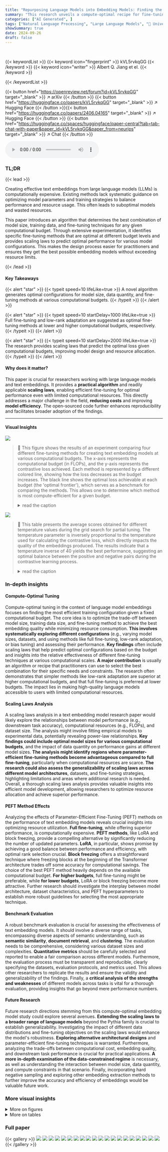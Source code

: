 ```yaml
---
title: "Repurposing Language Models into Embedding Models: Finding the Compute-Optimal Recipe"
summary: "This research unveils a compute-optimal recipe for fine-tuning language models into high-quality text embedding models, offering practical guidance and scaling laws for resource-constrained settings."
categories: ["AI Generated", ]
tags: ["Natural Language Processing", "Large Language Models", "🏢 University of Cambridge",]
showSummary: true
date: 2024-09-26
draft: false
---
```


<br>

{{< keywordList >}}
{{< keyword icon="fingerprint" >}} kVL5rvkqGG {{< /keyword >}}
{{< keyword icon="writer" >}} Albert Q. Jiang et el. {{< /keyword >}}
 
{{< /keywordList >}}

{{< button href="https://openreview.net/forum?id=kVL5rvkqGG" target="_blank" >}}
↗ arXiv
{{< /button >}}
{{< button href="https://huggingface.co/papers/kVL5rvkqGG" target="_blank" >}}
↗ Hugging Face
{{< /button >}}{{< button href="https://huggingface.co/papers/2406.04165" target="_blank" >}}
↗ Hugging Face
{{< /button >}}
{{< button href="https://huggingface.co/spaces/huggingface/paper-central?tab=tab-chat-with-paper&paper_id=kVL5rvkqGG&paper_from=neurips" target="_blank" >}}
↗ Chat
{{< /button >}}




<audio controls>
    <source src="https://ai-paper-reviewer.com/kVL5rvkqGG/podcast.wav" type="audio/wav">
    Your browser does not support the audio element.
</audio>


### TL;DR


{{< lead >}}

Creating effective text embeddings from large language models (LLMs) is computationally expensive.  Existing methods lack systematic guidance on optimizing model parameters and training strategies to balance performance and resource usage. This often leads to suboptimal models and wasted resources. 



This paper introduces an algorithm that determines the best combination of model size, training data, and fine-tuning techniques for any given computational budget.  Through extensive experimentation, it identifies specific fine-tuning methods that are optimal at different budget levels and provides scaling laws to predict optimal performance for various model configurations.  This makes the design process easier for practitioners and ensures they get the best possible embedding models without exceeding resource limits.

{{< /lead >}}


#### Key Takeaways

{{< alert "star" >}}
{{< typeit speed=10 lifeLike=true >}} A novel algorithm generates optimal configurations for model size, data quantity, and fine-tuning methods at various computational budgets. {{< /typeit >}}
{{< /alert >}}

{{< alert "star" >}}
{{< typeit speed=10 startDelay=1000 lifeLike=true >}} Full fine-tuning and low-rank adaptation are suggested as optimal fine-tuning methods at lower and higher computational budgets, respectively. {{< /typeit >}}
{{< /alert >}}

{{< alert "star" >}}
{{< typeit speed=10 startDelay=2000 lifeLike=true >}} The research provides scaling laws that predict the optimal loss given computational budgets, improving model design and resource allocation. {{< /typeit >}}
{{< /alert >}}

#### Why does it matter?
This paper is crucial for researchers working with large language models and text embeddings.  It provides a **practical algorithm** and readily applicable **scaling laws**, enabling efficient fine-tuning for optimal performance even with limited computational resources.  This directly addresses a major challenge in the field, **reducing costs** and improving **model efficiency**. The open-sourced code further enhances reproducibility and facilitates broader adoption of the findings.

------
#### Visual Insights



![](https://ai-paper-reviewer.com/kVL5rvkqGG/figures_0_1.jpg)

> 🔼 This figure shows the results of an experiment comparing four different fine-tuning methods for creating text embedding models at various computational budgets. The x-axis represents the computational budget (in FLOPs), and the y-axis represents the contrastive loss achieved.  Each method is represented by a different colored line, showing how the loss decreases as the budget increases. The black line shows the optimal loss achievable at each budget (the 'optimal frontier'), which serves as a benchmark for comparing the methods. This allows one to determine which method is most compute-efficient for a given budget.
> <details>
> <summary>read the caption</summary>
> Figure 1: The optimal loss achieved using four different fine-tuning methods (full fine-tuning, only tuning the bias, low-rank adaptation, and freezing transformer blocks) at given budgets. The horizontal axis is the computational budget in floating point operations (FLOP) and the vertical axis is the contrastive loss. The X marks are datapoints and dotted lines are fitted linear trends for different methods. The solid black line is the 'optimal frontier,' i.e., the optimal loss achievable with a fixed budget and the best method.
> </details>





![](https://ai-paper-reviewer.com/kVL5rvkqGG/tables_20_1.jpg)

> 🔼 This table presents the average scores obtained for different temperature values during the grid search for partial tuning. The temperature parameter is inversely proportional to the temperature used for calculating the contrastive loss, which directly impacts the quality of the embeddings produced.  The results indicate that a temperature inverse of 40 yields the best performance, suggesting an optimal balance between the positive and negative pairs during the contrastive learning process.
> <details>
> <summary>read the caption</summary>
> Table 1: A comparison of different temperature values
> </details>





### In-depth insights


#### Compute-Optimal Tuning
Compute-optimal tuning in the context of language model embeddings focuses on finding the most efficient training configuration given a fixed computational budget.  The core idea is to optimize the trade-off between model size, training data size, and fine-tuning method to achieve the best embedding quality while minimizing resource consumption.  **This involves systematically exploring different configurations** (e.g., varying model sizes, datasets, and using methods like full fine-tuning, low-rank adaptation, or bias tuning) and assessing their performance.  **Key findings** often include scaling laws that help predict optimal configurations based on the budget and insights into the relative effectiveness of different fine-tuning techniques at various computational scales.  **A major contribution** is usually an algorithm or recipe that practitioners can use to select the best combination for their specific needs and constraints. The research often demonstrates that simpler methods like low-rank adaptation are superior at higher computational budgets, and that full fine-tuning is preferred at lower budgets.  The impact lies in making high-quality language models accessible to users with limited computational resources.

#### Scaling Laws Analysis
A scaling laws analysis in a text embedding model research paper would likely explore the relationships between model performance (e.g., downstream task accuracy), computational resources (e.g., FLOPs), and dataset size. The analysis might involve fitting empirical models to experimental data, potentially revealing power-law relationships.  **Key findings could include optimal model sizes for various computational budgets**, and the impact of data quantity on performance gains at different model sizes.  **The analysis might identify regions where parameter-efficient fine-tuning methods become advantageous compared to full fine-tuning**, particularly when computational resources are scarce.  **The research could also assess the generalizability of scaling laws across different model architectures**, datasets, and fine-tuning strategies, highlighting limitations and areas where additional research is needed.  Overall, a thorough scaling laws analysis provides valuable insights into efficient model development, allowing researchers to optimize resource allocation and achieve superior performance.

#### PEFT Method Effects
Analyzing the effects of Parameter-Efficient Fine-Tuning (PEFT) methods on the performance of text embedding models reveals crucial insights into optimizing resource utilization.  **Full fine-tuning**, while offering superior performance, is computationally expensive.  **PEFT methods**, like LoRA and block freezing, provide a compelling alternative by significantly reducing the number of updated parameters.  **LoRA**, in particular, shows promise by achieving a good balance between performance and efficiency, with optimal rank selection crucial.  **Block freezing** offers a straightforward technique where freezing blocks at the beginning of the Transformer architecture trades off some accuracy for computational savings. The choice of the best PEFT method heavily depends on the available computational budget. **For higher budgets**, full fine-tuning might be preferable, while **for lower budgets**, LoRA or block freezing become more attractive.  Further research should investigate the interplay between model architecture, dataset characteristics, and PEFT hyperparameters to establish more robust guidelines for selecting the most appropriate technique.

#### Benchmark Evaluation
A robust benchmark evaluation is crucial for assessing the effectiveness of text embedding models.  It should involve a diverse range of tasks, encompassing diverse aspects of semantic understanding, such as **semantic similarity**, **document retrieval**, and **clustering**. The evaluation needs to be comprehensive, considering various dataset sizes and complexities.  **Quantitative metrics** should be carefully selected and reported to enable a fair comparison across different models.  Furthermore, the evaluation process must be transparent and reproducible, clearly specifying the datasets, evaluation protocols, and metrics used.  This allows other researchers to replicate the results and ensure the validity and generalizability of the findings. Finally, a **critical analysis of the strengths and weaknesses** of different models across tasks is vital for a thorough evaluation, providing insights that go beyond mere performance numbers.

#### Future Research
Future research directions stemming from this compute-optimal embedding model study could explore several avenues.  **Extending the scaling laws to a broader range of language models** beyond the Pythia family is crucial to establish generalizability. Investigating the impact of different data distributions and fine-tuning objectives on the scaling laws would enhance the model's robustness.  **Exploring alternative architectural designs** and parameter-efficient fine-tuning techniques is warranted.  Furthermore, analyzing the trade-offs between computational cost, embedding quality, and downstream task performance is crucial for practical applications. **A more in-depth examination of the data-constrained regime** is necessary, as well as understanding the interaction between model size, data quantity, and compute constraints in that scenario.  Finally, incorporating hard negative sampling and exploring other embedding extraction methods to further improve the accuracy and efficiency of embeddings would be valuable future work. 


### More visual insights

<details>
<summary>More on figures
</summary>


![](https://ai-paper-reviewer.com/kVL5rvkqGG/figures_5_1.jpg)

> 🔼 This figure shows the optimal contrastive loss achievable across four different fine-tuning methods: full fine-tuning, bias-only tuning, low-rank adaptation (LoRA), and block freezing. The x-axis represents the computational budget (in FLOPs), and the y-axis represents the contrastive loss.  Each method's performance is plotted, along with a fitted linear trend.  The solid black line indicates the optimal loss achievable for any given budget, representing the optimal frontier across all four methods.  This allows for easy comparison of the methods' compute-efficiency in achieving minimal loss.
> <details>
> <summary>read the caption</summary>
> Figure 1: The optimal loss achieved using four different fine-tuning methods (full fine-tuning, only tuning the bias, low-rank adaptation, and freezing transformer blocks) at given budgets. The horizontal axis is the computational budget in floating point operations (FLOP) and the vertical axis is the contrastive loss. The X marks are datapoints and dotted lines are fitted linear trends for different methods. The solid black line is the 'optimal frontier,' i.e., the optimal loss achievable with a fixed budget and the best method.
> </details>



![](https://ai-paper-reviewer.com/kVL5rvkqGG/figures_5_2.jpg)

> 🔼 This figure illustrates the trade-off between computational cost (FLOPs) and the achieved contrastive loss for four different fine-tuning methods: full fine-tuning, bias-only tuning, low-rank adaptation (LoRA), and block freezing.  It shows that different methods are optimal at different computational budget levels, with full fine-tuning being best for low budgets and LoRA best for high budgets.  The 'optimal frontier' line represents the lowest achievable loss for each computational budget, regardless of the fine-tuning method used.
> <details>
> <summary>read the caption</summary>
> Figure 1: The optimal loss achieved using four different fine-tuning methods (full fine-tuning, only tuning the bias, low-rank adaptation, and freezing transformer blocks) at given budgets. The horizontal axis is the computational budget in floating point operations (FLOP) and the vertical axis is the contrastive loss. The X marks are datapoints and dotted lines are fitted linear trends for different methods. The solid black line is the 'optimal frontier,' i.e., the optimal loss achievable with a fixed budget and the best method.
> </details>



![](https://ai-paper-reviewer.com/kVL5rvkqGG/figures_6_1.jpg)

> 🔼 This figure shows the relationship between computational budget (in FLOPs) and the achieved contrastive loss for four different fine-tuning methods: full fine-tuning, bias tuning, low-rank adaptation (LoRA), and block freezing.  The optimal loss for each method is plotted, revealing a trade-off between computational cost and model performance. A 'optimal frontier' line is also presented, indicating the best achievable loss for a given budget across all methods.
> <details>
> <summary>read the caption</summary>
> Figure 1: The optimal loss achieved using four different fine-tuning methods (full fine-tuning, only tuning the bias, low-rank adaptation, and freezing transformer blocks) at given budgets. The horizontal axis is the computational budget in floating point operations (FLOP) and the vertical axis is the contrastive loss. The X marks are datapoints and dotted lines are fitted linear trends for different methods. The solid black line is the 'optimal frontier,' i.e., the optimal loss achievable with a fixed budget and the best method.
> </details>



![](https://ai-paper-reviewer.com/kVL5rvkqGG/figures_6_2.jpg)

> 🔼 This figure shows the optimal contrastive loss achieved at different computational budgets using four different fine-tuning methods: full fine-tuning, bias tuning, low-rank adaptation (LoRA), and block freezing.  The x-axis represents the computational budget (in FLOPs), and the y-axis represents the contrastive loss.  The optimal loss for each method is plotted, along with a fitted linear trend.  The black line represents the optimal frontier, indicating the lowest achievable loss for a given computational budget across all methods.
> <details>
> <summary>read the caption</summary>
> Figure 1: The optimal loss achieved using four different fine-tuning methods (full fine-tuning, only tuning the bias, low-rank adaptation, and freezing transformer blocks) at given budgets. The horizontal axis is the computational budget in floating point operations (FLOP) and the vertical axis is the contrastive loss. The X marks are datapoints and dotted lines are fitted linear trends for different methods. The solid black line is the 'optimal frontier,' i.e., the optimal loss achievable with a fixed budget and the best method.
> </details>



![](https://ai-paper-reviewer.com/kVL5rvkqGG/figures_7_1.jpg)

> 🔼 This figure illustrates the trade-off between computational budget (measured in FLOPs) and the achieved contrastive loss for four different fine-tuning methods.  The optimal frontier line shows the lowest loss achievable at each budget level by selecting the best method.  It demonstrates that different methods are optimal at different budget ranges, with full fine-tuning being best at low budgets and low-rank adaptation best at high budgets.
> <details>
> <summary>read the caption</summary>
> Figure 1: The optimal loss achieved using four different fine-tuning methods (full fine-tuning, only tuning the bias, low-rank adaptation, and freezing transformer blocks) at given budgets. The horizontal axis is the computational budget in floating point operations (FLOP) and the vertical axis is the contrastive loss. The X marks are datapoints and dotted lines are fitted linear trends for different methods. The solid black line is the 'optimal frontier,' i.e., the optimal loss achievable with a fixed budget and the best method.
> </details>



![](https://ai-paper-reviewer.com/kVL5rvkqGG/figures_7_2.jpg)

> 🔼 This figure shows the trade-off between computational cost (FLOPs) and the achieved contrastive loss for four different fine-tuning methods: full fine-tuning, bias-only tuning, low-rank adaptation (LoRA), and block freezing.  The optimal frontier line indicates the lowest achievable loss for each computational budget, showing which fine-tuning method performs best at different resource levels.  The plot helps to determine a compute-optimal recipe for training text embedding models.
> <details>
> <summary>read the caption</summary>
> Figure 1: The optimal loss achieved using four different fine-tuning methods (full fine-tuning, only tuning the bias, low-rank adaptation, and freezing transformer blocks) at given budgets. The horizontal axis is the computational budget in floating point operations (FLOP) and the vertical axis is the contrastive loss. The X marks are datapoints and dotted lines are fitted linear trends for different methods. The solid black line is the 'optimal frontier,' i.e., the optimal loss achievable with a fixed budget and the best method.
> </details>



![](https://ai-paper-reviewer.com/kVL5rvkqGG/figures_9_1.jpg)

> 🔼 This figure illustrates the trade-off between computational budget (FLOPs) and achieved contrastive loss for four different fine-tuning methods: full fine-tuning, bias-only tuning, low-rank adaptation (LoRA), and block freezing.  The optimal frontier line shows the lowest achievable loss for each budget, highlighting the most compute-efficient method for a given budget.  The results indicate that full fine-tuning is optimal at lower budgets and LoRA at higher budgets.
> <details>
> <summary>read the caption</summary>
> Figure 1: The optimal loss achieved using four different fine-tuning methods (full fine-tuning, only tuning the bias, low-rank adaptation, and freezing transformer blocks) at given budgets. The horizontal axis is the computational budget in floating point operations (FLOP) and the vertical axis is the contrastive loss. The X marks are datapoints and dotted lines are fitted linear trends for different methods. The solid black line is the 'optimal frontier,' i.e., the optimal loss achievable with a fixed budget and the best method.
> </details>



![](https://ai-paper-reviewer.com/kVL5rvkqGG/figures_15_1.jpg)

> 🔼 This figure shows the relationship between computational budget (in FLOPs) and the achieved contrastive loss for four different fine-tuning methods.  Each method is represented by a different colored line with data points indicating experimental results. A fitted trendline shows the best achievable loss for a given budget, regardless of the method used, and represents the optimal frontier. The figure suggests that different fine-tuning methods are optimal at different budget levels.
> <details>
> <summary>read the caption</summary>
> Figure 1: The optimal loss achieved using four different fine-tuning methods (full fine-tuning, only tuning the bias, low-rank adaptation, and freezing transformer blocks) at given budgets. The horizontal axis is the computational budget in floating point operations (FLOP) and the vertical axis is the contrastive loss. The X marks are datapoints and dotted lines are fitted linear trends for different methods. The solid black line is the 'optimal frontier,' i.e., the optimal loss achievable with a fixed budget and the best method.
> </details>



![](https://ai-paper-reviewer.com/kVL5rvkqGG/figures_16_1.jpg)

> 🔼 This figure shows the optimal contrastive loss achieved by four different fine-tuning methods at various computational budgets.  The x-axis represents the computational budget (in FLOPs), and the y-axis represents the contrastive loss.  Each method's performance is shown with data points and a fitted trendline. A black line shows the optimal loss achievable at each budget across all methods, forming an 'optimal frontier'.  The methods compared are full fine-tuning, bias tuning, low-rank adaptation (LoRA), and block freezing.
> <details>
> <summary>read the caption</summary>
> Figure 1: The optimal loss achieved using four different fine-tuning methods (full fine-tuning, only tuning the bias, low-rank adaptation, and freezing transformer blocks) at given budgets. The horizontal axis is the computational budget in floating point operations (FLOP) and the vertical axis is the contrastive loss. The X marks are datapoints and dotted lines are fitted linear trends for different methods. The solid black line is the 'optimal frontier,' i.e., the optimal loss achievable with a fixed budget and the best method.
> </details>



![](https://ai-paper-reviewer.com/kVL5rvkqGG/figures_16_2.jpg)

> 🔼 This figure shows the optimal contrastive loss achieved by four different fine-tuning methods across various computational budgets.  The x-axis represents the computational budget (in FLOPs), and the y-axis represents the contrastive loss.  The optimal frontier line indicates the lowest achievable loss for each budget, showing that different methods are optimal at different budget levels.  The figure demonstrates the trade-off between computational cost and model performance.
> <details>
> <summary>read the caption</summary>
> Figure 1: The optimal loss achieved using four different fine-tuning methods (full fine-tuning, only tuning the bias, low-rank adaptation, and freezing transformer blocks) at given budgets. The horizontal axis is the computational budget in floating point operations (FLOP) and the vertical axis is the contrastive loss. The X marks are datapoints and dotted lines are fitted linear trends for different methods. The solid black line is the 'optimal frontier,' i.e., the optimal loss achievable with a fixed budget and the best method.
> </details>



![](https://ai-paper-reviewer.com/kVL5rvkqGG/figures_16_3.jpg)

> 🔼 This figure shows the trade-off between computational budget (in FLOPs) and the achieved contrastive loss for four different fine-tuning methods: full fine-tuning, bias-only tuning, low-rank adaptation (LoRA), and block freezing.  The optimal loss for each method is plotted, and a line representing the optimal frontier (lowest loss for each budget) is shown. The figure illustrates the compute-optimal recipe: for lower budgets, full fine-tuning is best; for higher budgets, LoRA is superior.
> <details>
> <summary>read the caption</summary>
> Figure 1: The optimal loss achieved using four different fine-tuning methods (full fine-tuning, only tuning the bias, low-rank adaptation, and freezing transformer blocks) at given budgets. The horizontal axis is the computational budget in floating point operations (FLOP) and the vertical axis is the contrastive loss. The X marks are datapoints and dotted lines are fitted linear trends for different methods. The solid black line is the 'optimal frontier,' i.e., the optimal loss achievable with a fixed budget and the best method.
> </details>



![](https://ai-paper-reviewer.com/kVL5rvkqGG/figures_17_1.jpg)

> 🔼 This figure shows the trade-off between computational cost (FLOPs) and the achieved contrastive loss for four different fine-tuning methods: full fine-tuning, bias-only tuning, low-rank adaptation (LoRA), and block freezing.  The optimal frontier line indicates the lowest achievable loss for each computational budget, showing which method is most compute-efficient for a given budget.  The plot demonstrates that different methods are optimal at different budget levels, with full fine-tuning performing best at lower budgets and LoRA being more effective at higher budgets.
> <details>
> <summary>read the caption</summary>
> Figure 1: The optimal loss achieved using four different fine-tuning methods (full fine-tuning, only tuning the bias, low-rank adaptation, and freezing transformer blocks) at given budgets. The horizontal axis is the computational budget in floating point operations (FLOP) and the vertical axis is the contrastive loss. The X marks are datapoints and dotted lines are fitted linear trends for different methods. The solid black line is the 'optimal frontier,' i.e., the optimal loss achievable with a fixed budget and the best method.
> </details>



![](https://ai-paper-reviewer.com/kVL5rvkqGG/figures_17_2.jpg)

> 🔼 This figure illustrates the trade-off between computational cost (FLOPs) and the achieved contrastive loss for four different text embedding fine-tuning methods.  It shows that different methods are optimal at different computational budgets.  The 'optimal frontier' line represents the lowest achievable loss for each budget, indicating the best method to use given resource constraints.
> <details>
> <summary>read the caption</summary>
> Figure 1: The optimal loss achieved using four different fine-tuning methods (full fine-tuning, only tuning the bias, low-rank adaptation, and freezing transformer blocks) at given budgets. The horizontal axis is the computational budget in floating point operations (FLOP) and the vertical axis is the contrastive loss. The X marks are datapoints and dotted lines are fitted linear trends for different methods. The solid black line is the 'optimal frontier,' i.e., the optimal loss achievable with a fixed budget and the best method.
> </details>



![](https://ai-paper-reviewer.com/kVL5rvkqGG/figures_17_3.jpg)

> 🔼 This figure shows the trade-off between computational cost and achieved contrastive loss for four different fine-tuning methods: full fine-tuning, bias-only tuning, low-rank adaptation (LoRA), and block freezing.  The optimal frontier line indicates the lowest loss achievable for a given computational budget, selecting the best method at each budget. The figure highlights that different methods are optimal at different budget levels, suggesting a strategy for choosing the most compute-efficient method for any given budget.
> <details>
> <summary>read the caption</summary>
> Figure 1: The optimal loss achieved using four different fine-tuning methods (full fine-tuning, only tuning the bias, low-rank adaptation, and freezing transformer blocks) at given budgets. The horizontal axis is the computational budget in floating point operations (FLOP) and the vertical axis is the contrastive loss. The X marks are datapoints and dotted lines are fitted linear trends for different methods. The solid black line is the 'optimal frontier,' i.e., the optimal loss achievable with a fixed budget and the best method.
> </details>



![](https://ai-paper-reviewer.com/kVL5rvkqGG/figures_18_1.jpg)

> 🔼 This figure shows the optimal contrastive loss achieved for four different fine-tuning methods across various computational budgets.  The x-axis represents the computational budget (in FLOPs), and the y-axis shows the contrastive loss.  Each method's performance is plotted, with a fitted line showing its trend. The black line represents the 'optimal frontier,' indicating the lowest achievable loss for each budget using the best-performing method among the four.
> <details>
> <summary>read the caption</summary>
> Figure 1: The optimal loss achieved using four different fine-tuning methods (full fine-tuning, only tuning the bias, low-rank adaptation, and freezing transformer blocks) at given budgets. The horizontal axis is the computational budget in floating point operations (FLOP) and the vertical axis is the contrastive loss. The X marks are datapoints and dotted lines are fitted linear trends for different methods. The solid black line is the 'optimal frontier,' i.e., the optimal loss achievable with a fixed budget and the best method.
> </details>



![](https://ai-paper-reviewer.com/kVL5rvkqGG/figures_19_1.jpg)

> 🔼 This figure illustrates the trade-off between computational budget (in FLOPs) and the achieved contrastive loss for four different fine-tuning methods.  Each method (full fine-tuning, bias-only tuning, low-rank adaptation (LoRA), and block freezing) is represented by a series of data points, each corresponding to a different model size and training data.  The dotted lines show linear fits to the data points for each method. The black line represents the optimal frontier, indicating the lowest achievable loss for any given computational budget, regardless of the fine-tuning method used.  The figure demonstrates that different fine-tuning methods are optimal at different budget levels.
> <details>
> <summary>read the caption</summary>
> Figure 1: The optimal loss achieved using four different fine-tuning methods (full fine-tuning, only tuning the bias, low-rank adaptation, and freezing transformer blocks) at given budgets. The horizontal axis is the computational budget in floating point operations (FLOP) and the vertical axis is the contrastive loss. The X marks are datapoints and dotted lines are fitted linear trends for different methods. The solid black line is the 'optimal frontier,' i.e., the optimal loss achievable with a fixed budget and the best method.
> </details>



![](https://ai-paper-reviewer.com/kVL5rvkqGG/figures_19_2.jpg)

> 🔼 This figure shows the trade-off between computational cost and model performance (contrastive loss) for four different fine-tuning methods.  The optimal frontier line represents the lowest achievable loss for each computational budget. The plot reveals that different fine-tuning methods are optimal at different budget levels, suggesting a compute-optimal recipe exists.
> <details>
> <summary>read the caption</summary>
> Figure 1: The optimal loss achieved using four different fine-tuning methods (full fine-tuning, only tuning the bias, low-rank adaptation, and freezing transformer blocks) at given budgets. The horizontal axis is the computational budget in floating point operations (FLOP) and the vertical axis is the contrastive loss. The X marks are datapoints and dotted lines are fitted linear trends for different methods. The solid black line is the 'optimal frontier,' i.e., the optimal loss achievable with a fixed budget and the best method.
> </details>



![](https://ai-paper-reviewer.com/kVL5rvkqGG/figures_22_1.jpg)

> 🔼 This figure shows the relationship between computational budget (in FLOPs) and the achieved contrastive loss for four different fine-tuning methods: full fine-tuning, bias-only tuning, low-rank adaptation (LoRA), and block freezing.  The optimal loss for each method is plotted, revealing an optimal frontier that represents the lowest achievable loss for a given computational budget.  The X marks represent experimental data points, and the dotted lines represent fitted linear trends. The solid black line represents the overall optimal frontier, indicating the best loss achievable for any given budget by selecting the best method among the four.
> <details>
> <summary>read the caption</summary>
> Figure 1: The optimal loss achieved using four different fine-tuning methods (full fine-tuning, only tuning the bias, low-rank adaptation, and freezing transformer blocks) at given budgets. The horizontal axis is the computational budget in floating point operations (FLOP) and the vertical axis is the contrastive loss. The X marks are datapoints and dotted lines are fitted linear trends for different methods. The solid black line is the 'optimal frontier,' i.e., the optimal loss achievable with a fixed budget and the best method.
> </details>



![](https://ai-paper-reviewer.com/kVL5rvkqGG/figures_22_2.jpg)

> 🔼 This figure shows the relationship between computational budget (in FLOPs) and the achieved contrastive loss for four different fine-tuning methods: full fine-tuning, bias-only tuning, low-rank adaptation (LoRA), and block freezing.  The optimal frontier line represents the lowest achievable loss for a given computational budget, showing which method is most efficient at different resource levels.
> <details>
> <summary>read the caption</summary>
> Figure 1: The optimal loss achieved using four different fine-tuning methods (full fine-tuning, only tuning the bias, low-rank adaptation, and freezing transformer blocks) at given budgets. The horizontal axis is the computational budget in floating point operations (FLOP) and the vertical axis is the contrastive loss. The X marks are datapoints and dotted lines are fitted linear trends for different methods. The solid black line is the 'optimal frontier,' i.e., the optimal loss achievable with a fixed budget and the best method.
> </details>



![](https://ai-paper-reviewer.com/kVL5rvkqGG/figures_23_1.jpg)

> 🔼 This figure shows the relationship between computational budget (in FLOPs) and the contrastive loss achieved by four different fine-tuning methods: full fine-tuning, bias-only tuning, low-rank adaptation (LoRA), and block freezing.  The optimal loss for each method is plotted, revealing the trade-offs between computational cost and model performance.  The 'optimal frontier' line represents the lowest achievable loss for a given budget, indicating the best method to use at each budget level.
> <details>
> <summary>read the caption</summary>
> Figure 1: The optimal loss achieved using four different fine-tuning methods (full fine-tuning, only tuning the bias, low-rank adaptation, and freezing transformer blocks) at given budgets. The horizontal axis is the computational budget in floating point operations (FLOP) and the vertical axis is the contrastive loss. The X marks are datapoints and dotted lines are fitted linear trends for different methods. The solid black line is the 'optimal frontier,' i.e., the optimal loss achievable with a fixed budget and the best method.
> </details>



![](https://ai-paper-reviewer.com/kVL5rvkqGG/figures_23_2.jpg)

> 🔼 This figure shows the results of an experiment comparing four different fine-tuning methods for creating text embedding models: full fine-tuning, bias-only tuning, low-rank adaptation (LoRA), and block freezing.  The x-axis represents the computational budget (in FLOPs), and the y-axis represents the contrastive loss achieved by each method.  Data points are plotted, and linear trends are fitted for each method.  A solid black line indicates the 'optimal frontier,' representing the lowest achievable loss for any given computational budget, achieved by selecting the best method at each budget.
> <details>
> <summary>read the caption</summary>
> Figure 1: The optimal loss achieved using four different fine-tuning methods (full fine-tuning, only tuning the bias, low-rank adaptation, and freezing transformer blocks) at given budgets. The horizontal axis is the computational budget in floating point operations (FLOP) and the vertical axis is the contrastive loss. The X marks are datapoints and dotted lines are fitted linear trends for different methods. The solid black line is the 'optimal frontier,' i.e., the optimal loss achievable with a fixed budget and the best method.
> </details>



![](https://ai-paper-reviewer.com/kVL5rvkqGG/figures_24_1.jpg)

> 🔼 This figure shows the trade-off between computational cost and model performance (contrastive loss) for four different fine-tuning methods.  The x-axis represents the computational budget (in FLOPs), and the y-axis shows the achieved contrastive loss.  Each method's performance is represented by a line, showing how loss decreases with increased computational budget. The optimal frontier line indicates the lowest achievable loss for a given budget, which may be achieved by different methods at different budgets.
> <details>
> <summary>read the caption</summary>
> Figure 1: The optimal loss achieved using four different fine-tuning methods (full fine-tuning, only tuning the bias, low-rank adaptation, and freezing transformer blocks) at given budgets. The horizontal axis is the computational budget in floating point operations (FLOP) and the vertical axis is the contrastive loss. The X marks are datapoints and dotted lines are fitted linear trends for different methods. The solid black line is the 'optimal frontier,' i.e., the optimal loss achievable with a fixed budget and the best method.
> </details>



![](https://ai-paper-reviewer.com/kVL5rvkqGG/figures_24_2.jpg)

> 🔼 This figure shows the trade-off between computational budget (in FLOPs) and the achieved contrastive loss for four different fine-tuning methods.  It reveals that different fine-tuning strategies are optimal at different computational budget levels. The 'optimal frontier' line represents the lowest achievable loss for each budget, indicating the best-performing method for a given computational constraint.
> <details>
> <summary>read the caption</summary>
> Figure 1: The optimal loss achieved using four different fine-tuning methods (full fine-tuning, only tuning the bias, low-rank adaptation, and freezing transformer blocks) at given budgets. The horizontal axis is the computational budget in floating point operations (FLOP) and the vertical axis is the contrastive loss. The X marks are datapoints and dotted lines are fitted linear trends for different methods. The solid black line is the 'optimal frontier,' i.e., the optimal loss achievable with a fixed budget and the best method.
> </details>



</details>




<details>
<summary>More on tables
</summary>


![](https://ai-paper-reviewer.com/kVL5rvkqGG/tables_20_2.jpg)
> 🔼 This table presents a comparison of the average scores obtained using two different pooling methods: mean pooling and last pooling. The results show that mean pooling achieves a higher average score (0.47) compared to last pooling (0.36), indicating that mean pooling is a more effective method for this task.
> <details>
> <summary>read the caption</summary>
> Table 2: Mean pooling works better than last pooling.
> </details>

![](https://ai-paper-reviewer.com/kVL5rvkqGG/tables_21_1.jpg)
> 🔼 This table presents the results of a hyperparameter search for the learning rate used in LoRA fine-tuning.  Three different LoRA ranks (8, 16, and 32) were tested, each with three different learning rates (1e2, 1e3, and 1e4). The loss achieved for each combination of LoRA rank and learning rate is shown.  The table helps in determining the optimal learning rate for different LoRA ranks.
> <details>
> <summary>read the caption</summary>
> Table 3: Learning rate for LoRA.
> </details>

![](https://ai-paper-reviewer.com/kVL5rvkqGG/tables_21_2.jpg)
> 🔼 This table shows the average score achieved on a subset of MTEB benchmark for different temperature values used during the training of embedding models with partial tuning. The best score is 0.51, achieved with temperature = 40.
> <details>
> <summary>read the caption</summary>
> Table 1: A comparison of different temperature values
> </details>

</details>




### Full paper

{{< gallery >}}
<img src="https://ai-paper-reviewer.com/kVL5rvkqGG/1.png" class="grid-w50 md:grid-w33 xl:grid-w25" />
<img src="https://ai-paper-reviewer.com/kVL5rvkqGG/2.png" class="grid-w50 md:grid-w33 xl:grid-w25" />
<img src="https://ai-paper-reviewer.com/kVL5rvkqGG/3.png" class="grid-w50 md:grid-w33 xl:grid-w25" />
<img src="https://ai-paper-reviewer.com/kVL5rvkqGG/4.png" class="grid-w50 md:grid-w33 xl:grid-w25" />
<img src="https://ai-paper-reviewer.com/kVL5rvkqGG/5.png" class="grid-w50 md:grid-w33 xl:grid-w25" />
<img src="https://ai-paper-reviewer.com/kVL5rvkqGG/6.png" class="grid-w50 md:grid-w33 xl:grid-w25" />
<img src="https://ai-paper-reviewer.com/kVL5rvkqGG/7.png" class="grid-w50 md:grid-w33 xl:grid-w25" />
<img src="https://ai-paper-reviewer.com/kVL5rvkqGG/8.png" class="grid-w50 md:grid-w33 xl:grid-w25" />
<img src="https://ai-paper-reviewer.com/kVL5rvkqGG/9.png" class="grid-w50 md:grid-w33 xl:grid-w25" />
<img src="https://ai-paper-reviewer.com/kVL5rvkqGG/10.png" class="grid-w50 md:grid-w33 xl:grid-w25" />
<img src="https://ai-paper-reviewer.com/kVL5rvkqGG/11.png" class="grid-w50 md:grid-w33 xl:grid-w25" />
<img src="https://ai-paper-reviewer.com/kVL5rvkqGG/12.png" class="grid-w50 md:grid-w33 xl:grid-w25" />
<img src="https://ai-paper-reviewer.com/kVL5rvkqGG/13.png" class="grid-w50 md:grid-w33 xl:grid-w25" />
<img src="https://ai-paper-reviewer.com/kVL5rvkqGG/14.png" class="grid-w50 md:grid-w33 xl:grid-w25" />
<img src="https://ai-paper-reviewer.com/kVL5rvkqGG/15.png" class="grid-w50 md:grid-w33 xl:grid-w25" />
<img src="https://ai-paper-reviewer.com/kVL5rvkqGG/16.png" class="grid-w50 md:grid-w33 xl:grid-w25" />
<img src="https://ai-paper-reviewer.com/kVL5rvkqGG/17.png" class="grid-w50 md:grid-w33 xl:grid-w25" />
<img src="https://ai-paper-reviewer.com/kVL5rvkqGG/18.png" class="grid-w50 md:grid-w33 xl:grid-w25" />
<img src="https://ai-paper-reviewer.com/kVL5rvkqGG/19.png" class="grid-w50 md:grid-w33 xl:grid-w25" />
<img src="https://ai-paper-reviewer.com/kVL5rvkqGG/20.png" class="grid-w50 md:grid-w33 xl:grid-w25" />
{{< /gallery >}}